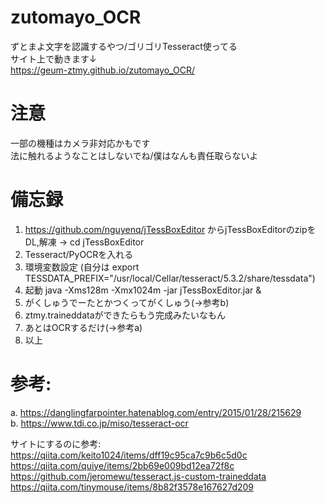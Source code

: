 # zutomayo_OCR
ずとまよ文字を認識するやつ/ゴリゴリTesseract使ってる  
サイト上で動きます↓  
https://geum-ztmy.github.io/zutomayo_OCR/  

# 注意  
  一部の機種はカメラ非対応かもです  
  法に触れるようなことはしないでね/僕はなんも責任取らないよ

# 備忘録
1. https://github.com/nguyenq/jTessBoxEditor からjTessBoxEditorのzipをDL,解凍 -> cd jTessBoxEditor
2. Tesseract/PyOCRを入れる
3. 環境変数設定 (自分は export TESSDATA_PREFIX="/usr/local/Cellar/tesseract/5.3.2/share/tessdata")
4. 起動 java -Xms128m -Xmx1024m -jar jTessBoxEditor.jar &
5. がくしゅうでーたとかつくってがくしゅう(->参考b)
6. ztmy.traineddataができたらもう完成みたいなもん
7. あとはOCRするだけ(->参考a)
8. 以上



  
# 参考:
a. https://danglingfarpointer.hatenablog.com/entry/2015/01/28/215629  
b. https://www.tdi.co.jp/miso/tesseract-ocr  

サイトにするのに参考:  
  https://qiita.com/keito1024/items/dff19c95ca7c9b6c5d0c  
  https://qiita.com/quiye/items/2bb69e009bd12ea72f8c  
  https://github.com/jeromewu/tesseract.js-custom-traineddata  
  https://qiita.com/tinymouse/items/8b82f3578e167627d209

